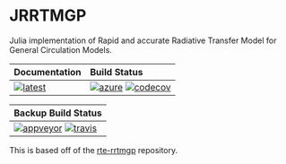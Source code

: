 # JRRTMGP

Julia implementation of Rapid and accurate Radiative Transfer Model for General Circulation Models.

| **Documentation**                             | **Build Status**                                                        |
|:--------------------------------------------- |:------------------------------------------------------------------------|
| [![latest][docs-latest-img]][docs-latest-url] | [![azure][azure-img]][azure-url] [![codecov][codecov-img]][codecov-url] |

[docs-latest-img]: https://img.shields.io/badge/docs-latest-blue.svg
[docs-latest-url]: https://climate-machine.github.io/JRRTMGP/latest/

[azure-img]: https://dev.azure.com/climate-machine/JRRTMGP/_apis/build/status/climate-machine.JRRTMGP?branchName=master
[azure-url]: https://dev.azure.com/climate-machine/JRRTMGP/_build/latest?definitionId=1&branchName=master

[codecov-img]: https://codecov.io/gh/climate-machine/JRRTMGP/branch/master/graph/badge.svg
[codecov-url]: https://codecov.io/gh/climate-machine/JRRTMGP


| **Backup Build Status**                                                       |
|:------------------------------------------------------------------------------|
| [![appveyor][appveyor-img]][appveyor-url] [![travis][travis-img]][travis-url] |

[travis-img]: https://travis-ci.org/climate-machine/JRRTMGP.svg?branch=master
[travis-url]: https://travis-ci.org/climate-machine/JRRTMGP

[appveyor-img]: https://ci.appveyor.com/api/projects/status/c6eykd0w94pmyjt8/branch/master?svg=true
[appveyor-url]: https://ci.appveyor.com/project/climate-machine/jrrtmgp/branch/master

This is based off of the [rte-rrtmgp](https://github.com/RobertPincus/rte-rrtmgp) repository.
